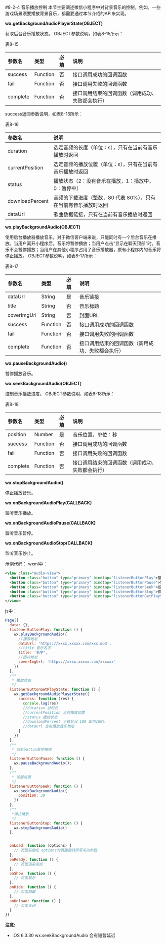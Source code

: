 #8-2-4 音乐播放控制
本节主要阐述微信小程序中对背景音乐的控制。例如，一些游戏场景须要播放背景音乐，都需要通过本节介绍的API来实现。

**wx.getBackgroundAudioPlayerState(OBJECT)**

获取后台音乐播放状态。
OBJECT参数说明，如表8-15所示：

表8-15

| 参数名 | 类型 | 必填 | 说明 |
| :--- | :--- | :--- | :--- |
| success | Function | 否 | 接口调用成功的回调函数 |
| fail | Function | 否 | 接口调用失败的回调函数 |
| complete | Function | 否 | 接口调用结束的回调函数（调用成功、失败都会执行）|

success返回参数说明，如表8-16所示：

表8-16

| 参数名 | 说明 |
| :--- | :--- |
| duration | 选定音频的长度（单位：s），只有在当前有音乐播放时返回 |
| currentPosition | 选定音频的播放位置（单位：s），只有在当前有音乐播放时返回 |
| status | 播放状态（2：没有音乐在播放，1：播放中，0：暂停中） |
| downloadPercent | 音频的下载进度（整数，80 代表 80%），只有在当前有音乐播放时返回 |
| dataUrl | 歌曲数据链接，只有在当前有音乐播放时返回 |

**wx.playBackgroundAudio(OBJECT)**

使用后台播放器播放音乐，对于微信客户端来说，只能同时有一个后台音乐在播放。当用户离开小程序后，音乐将暂停播放；当用户点击“显示在聊天顶部”时，音乐不会暂停播放；当用户在其他小程序占用了音乐播放器，原有小程序内的音乐将停止播放。
OBJECT参数说明，如表8-17所示：

表8-17

| 参数名 | 类型 | 必填 | 说明 |
| :--- | :--- | :--- | :--- |
| dataUrl | String | 是 | 音乐链接 |
| title | String | 否 | 音乐标题 |
| coverImgUrl | String | 否 | 封面URL |
| success | Function | 否 | 接口调用成功的回调函数 |
| fail | Function | 否 | 接口调用失败的回调函数 |
| complete | Function | 否 | 接口调用结束的回调函数（调用成功、失败都会执行）|


**wx.pauseBackgroundAudio()**

暂停播放音乐。

**wx.seekBackgroundAudio(OBJECT)**

控制音乐播放进度。
OBJECT参数说明，如表8-18所示：

表8-18

| 参数名 | 类型 | 必填 | 说明 |
| :--- | :--- | :--- | :--- |
| position | Number | 是 | 音乐位置，单位：秒 |
| success | Function | 否 | 接口调用成功的回调函数 |
| fail | Function | 否 | 接口调用失败的回调函数 |
| complete | Function | 否 | 接口调用结束的回调函数（调用成功、失败都会执行）|

**wx.stopBackgroundAudio()**

停止播放音乐。

**wx.onBackgroundAudioPlay(CALLBACK)**

监听音乐播放。

**wx.onBackgroundAudioPause(CALLBACK)**

监听音乐暂停。

**wx.onBackgroundAudioStop(CALLBACK)**

监听音乐停止。



示例代码：
wxml中：
```xml
<view class="audio-view">
  <button class="button" type="primary" bindtap="listenerButtonPlay">播放</button>
  <button class="button" type="primary" bindtap="listenerButtonPause">暂停</button>
  <button class="button" type="primary" bindtap="listenerButtonSeek">设置播放进度</button>
  <button class="button" type="primary" bindtap="listenerButtonStop">停止播放</button>
  <button class="button" type="primary" bindtap="listenerButtonGetPlayState">获取播放状态</button>
</view>
```

js中：
```js
Page({
  data: {},
  listenerButtonPlay: function () {
    wx.playBackgroundAudio({
      //播放地址
      dataUrl: 'https://xxxx.xxxxx.com/xxx.mp3',
      //title 音乐名字
      title: '名字',
      //图片地址
      coverImgUrl: 'https://xxxx.xxxxx.com/xxxxxx'
    })
  },
  /**
   * 播放状态
   */
  listenerButtonGetPlayState: function () {
    wx.getBackgroundAudioPlayerState({
      success: function (res) {
        console.log(res)
        //duration 总时长
        //currentPosition 当前播放位置
        //status 播放状态
        //downloadPercent 下载状况 100 即为100%
        //dataUrl 当前播放音乐地址
      }
    })
  },
  /**
   * 监听button暂停按钮
   */
  listenerButtonPause: function () {
    wx.pauseBackgroundAudio();
  },
  /**
   * 设置进度
   */
  listenerButtonSeek: function () {
    wx.seekBackgroundAudio({
      position: 30
    })
  },
  /**
   *停止播放 
   */
  listenerButtonStop: function () {
    wx.stopBackgroundAudio()
  },


  onLoad: function (options) {
    // 页面初始化 options为页面跳转所带来的参数
  },
  onReady: function () {
    // 页面渲染完成
  },
  onShow: function () {
    // 页面显示
  },
  onHide: function () {
    // 页面隐藏
  },
  onUnload: function () {
    // 页面关闭
  }
})
```


**注意:**

* iOS 6.3.30 wx.seekBackgroundAudio 会有短暂延迟

